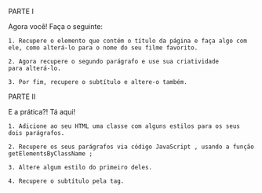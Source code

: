 PARTE I

Agora você! Faça o seguinte:
    
    1. Recupere o elemento que contém o título da página e faça algo com ele, como alterá-lo para o nome do seu filme favorito.

    2. Agora recupere o segundo parágrafo e use sua criatividade 
    para alterá-lo.

    3. Por fim, recupere o subtítulo e altere-o também.

PARTE II

E a prática?! Tá aqui!

    1. Adicione ao seu HTML uma classe com alguns estilos para os seus dois parágrafos.

    2. Recupere os seus parágrafos via código JavaScript , usando a função getElementsByClassName ;
    
    3. Altere algum estilo do primeiro deles.
    
    4. Recupere o subtítulo pela tag.